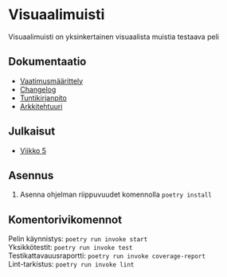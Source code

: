 # Visuaalimuisti

Visuaalimuisti on yksinkertainen visuaalista muistia testaava peli


## Dokumentaatio

- [Vaatimusmäärittely](https://github.com/realtalin/ot-harjoitustyo/blob/master/dokumentaatio/vaatimusmaarittely.md)
- [Changelog](https://github.com/realtalin/ot-harjoitustyo/blob/master/dokumentaatio/changelog.md)
- [Tuntikirjanpito](https://github.com/realtalin/ot-harjoitustyo/blob/master/dokumentaatio/tuntikirjanpito.md)
- [Arkkitehtuuri](https://github.com/realtalin/ot-harjoitustyo/blob/master/dokumentaatio/arkkitehtuuri.md)

## Julkaisut
- [Viikko 5](https://github.com/realtalin/ot-harjoitustyo/releases/tag/viikko5)

## Asennus
1. Asenna ohjelman riippuvuudet komennolla `poetry install`

## Komentorivikomennot
Pelin käynnistys: `poetry run invoke start`  
Yksikkötestit: `poetry run invoke test`  
Testikattavauusraportti: `poetry run invoke coverage-report`  
Lint-tarkistus: `poetry run invoke lint`  
